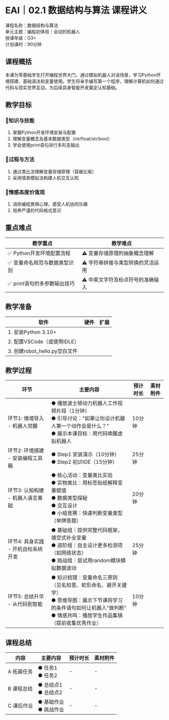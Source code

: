 # EAI｜02.1 数据结构与算法 课程讲义

课程名称：数据结构与算法  
单元主题：编程初体验｜会动的机器人  
授课年级：G3+  
计划课时：90分钟  

## 课程概括  
本课为零基础学生打开编程世界大门，通过模拟机器人对话场景，学习Python环境搭建、基础语法和变量使用。学生将亲手编写第一个程序，理解计算机如何通过代码与现实世界互动，为后续具身智能开发奠定认知基础。  

## 教学目标  
### 🎯知识与技能  
1. 掌握Python开发环境安装与配置  
2. 理解变量概念及基本数据类型（int/float/str/bool）  
3. 学会使用print语句进行多形态输出  

### 🎯过程与方法  
1. 通过类比法理解变量存储原理（容器比喻）  
2. 采用情景模拟法构建人机交互认知  

### 🎯情感态度价值观  
1. 消除编程畏惧心理，感受人机协同乐趣  
2. 培养严谨的代码格式意识  

## 重点难点  
| 教学重点 | 教学难点 |  
|----------|----------|  
| ✅ Python开发环境配置流程 | ⚠️ 变量存储原理的抽象概念理解 |  
| ✅ 变量命名规范与数据类型识别 | ⚠️ 字符串拼接与类型转换的灵活运用 |  
| ✅ print语句的多参数输出技巧 | ⚠️ 中英文字符及标点符号的准确输入 |  

## 教学准备  
| 软件 | 硬件 | 扩展 |  
|------|------|------|  
| 1. 安装Python 3.10+ |  |  |  
| 2. 配置VSCode（或使用IDLE） |  |  |  
| 3. 创建robot_hello.py空白文件 |  |  |  

## 教学过程  
| 环节 | 主要内容 | 预计时长 | 素材附件 |  
|------|----------|----------|----------|  
| 环节1: 情境导入 - 机器人觉醒 | ● 播放波士顿动力机器人工作视频片段（1分钟）<br>● 引导讨论："如果让你设计机器人第一个动作会是什么？"<br>● 展示本课目标：用代码唤醒虚拟机器人 | 10分钟 |  |  
| 环节2: 环境搭建 - 安装编程工具箱 | ● Step1 安装演示（10分钟）<br>● Step2 初识IDE（15分钟） | 25分钟 |  |  
| 环节3: 认知构建 - 机器人语言基础 | ● 核心活动：变量类比实验<br>● 实物类比：用标签贴纸解释变量赋值<br>● 数据类型探秘<br>● 交互设计<br>● 小组竞赛：快速判断变量类型（举牌答题） | 20分钟 |  |  
| 环节4: 具身实践 - 开机自检系统开发 | ● 基础组｜提供完整代码框架，填空式补全变量<br>● 进阶组｜自主设计更多检测项（如网络状态）<br>● 挑战组｜尝试用random模块模拟数据波动 | 25分钟 |  |  
| 环节5: 总结升华 - 从代码到智能 | ● 知识梳理：变量命名三原则（见名知意、蛇形命名、避开关键字）<br>● 思维导图：展示下节课将学习的条件语句如何让机器人"做判断"<br>● 情感共鸣：播放学生作品集锦（提前收集优秀作业） | 10分钟 |  |  

## 课程总结  
| 内容 | 主要内容 | 预计时长 | 素材附件 |  
|------|----------|----------|----------|  
| A 拓展任务 | ● 任务1<br>● 任务2 | - | - |  
| B 课程总结 | ● 总结点1<br>● 总结点2 | - | - |  
| C 课后作业 | ● 基础作业<br>● 挑战作业 | - | - |
